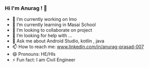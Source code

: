 ### Hi I'm Anurag ! 👋



- 🔭 I’m currently working on Imo
- 🌱 I’m currently learning in Masai School
- 👯 I’m looking to collaborate on project
- 🤔 I’m looking for help with ...
- 💬 Ask me about Android Studio, kotlin , java
- 📫 How to reach me: www.linkedin.com/in/anurag-prasad-007
- 😄 Pronouns: HE/HIs
- ⚡ Fun fact: I am Civil Engineer

